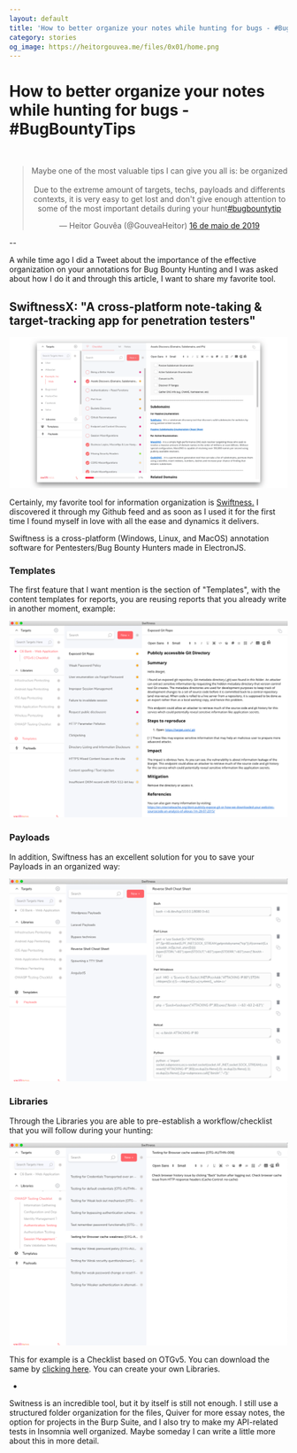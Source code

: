 ```yaml
---
layout: default
title: 'How to better organize your notes while hunting for bugs - #BugBountyTips'
category: stories
og_image: https://heitorgouvea.me/files/0x01/home.png
---
```


# How to better organize your notes while hunting for bugs - #BugBountyTips

<br>
<blockquote align="center" class="twitter-tweet" data-lang="pt">
    <p lang="en" dir="ltr">
        Maybe one of the most valuable tips I can give you all is: be organized<br><br>Due to the extreme amount of targets, techs, payloads and differents contexts, it is very easy to get lost and don&#39;t give enough attention to some of the most important details during your hunt<a href="https://twitter.com/hashtag/bugbountytip?src=hash&amp;ref_src=twsrc%5Etfw">#bugbountytip</a>
    </p>&mdash; Heitor Gouvêa (@GouveaHeitor) <a href="https://twitter.com/GouveaHeitor/status/1129142073305784323?ref_src=twsrc%5Etfw">16 de maio de 2019</a>
</blockquote>
<script async src="https://platform.twitter.com/widgets.js" charset="utf-8"></script>

--

A while time ago I did a Tweet about the importance of the effective organization on your annotations for Bug Bounty Hunting and I was asked about how I do it and through this article, I want to share my favorite tool.

## SwiftnessX: "A cross-platform note-taking & target-tracking app for penetration testers"

![Image](/files/0x01/home.png)

Certainly, my favorite tool for information organization is [Swiftness.](https://github.com/ehrishirajsharma/SwiftnessX) I discovered it through my Github feed and as soon as I used it for the first time I found myself in love with all the ease and dynamics it delivers.

Swiftness is a cross-platform (Windows, Linux, and MacOS) annotation software for Pentesters/Bug Bounty Hunters made in ElectronJS.

### Templates

The first feature that I want mention is the section of "Templates", with the content templates for reports, you are reusing reports that you already write in another moment, example:

![Image](/files/0x01/templates.png)

### Payloads

In addition, Swiftness has an excellent solution for you to save your Payloads in an organized way:

![Image](/files/0x01/payloads.png)

### Libraries

Through the Libraries you are able to pre-establish a workflow/checklist that you will follow during your hunting:

![Image](/files/0x01/libraries.png)

This for example is a Checklist based on OTGv5. You can download the same by [clicking here](https://raw.githubusercontent.com/ehrishirajsharma/swiftness-static/master/Checklist/OWASP-Testing-Checklist.json). You can create your own Libraries.

-

Switness is an incredible tool, but it by itself is still not enough. I still use a structured folder organization for the files, Quiver for more essay notes, the option for projects in the Burp Suite, and I also try to make my API-related tests in Insomnia well organized. Maybe someday I can write a little more about this in more detail.